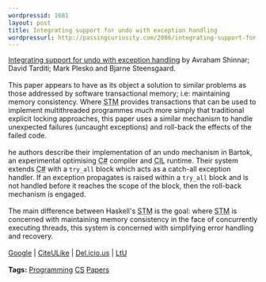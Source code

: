 ```yaml
--- 
wordpressid: 1681
layout: post
title: Integrating support for undo with exception handling
wordpressurl: http://passingcuriosity.com/2006/integrating-support-for-undo-with-exception-handling/
---
```

<a class="title" href="http://research.microsoft.com/research/pubs/view.aspx?tr_id=845">Integrating support for undo with exception handling</a> by Avraham Shinnar; David Tarditi; Mark Plesko and Bjarne Steensgaard.<br /><br />This paper appears to have as its object a solution to similar problems as those addressed by software transactional memory; i.e: maintaining memory consistency. Where <acronym title="software transactional memory">STM</acronym> provides transactions that can be used to implement multithreaded programmes much more simply that traditional explicit locking approaches, this paper uses a similar mechanism to handle unexpected failures (uncaught exceptions) and roll-back the effects of the failed code.<br /><br />he authors describe their implementation of an undo mechanism in Bartok, an experimental optimising <acronym title="C-Sharp">C#</acronym> compiler and <acronym title="Common Language Runtime">CIL</acronym> runtime. Their system extends <acronym title="C-Sharp">C#</acronym> with a <code>try_all</code> block which acts as a catch-all exception handler. If an exception propagates is raised within a <code>try_all</code> block and is not handled before it reaches the scope of the block, then the roll-back mechanism is engaged.<br /><br />The main difference between <acronym>Haskell</acronym>'s <acronym title="software transactional memory">STM</acronym> is the goal: where <acronym title="software transactional memory">STM</acronym> is concerned with maintaining memory consistency in the face of concurrently executing threads, this system is concerned with simplifying error handling and recovery.<br /><br /><a href="http://scholar.google.com/scholar?hl=en&lr=&safe=off&cluster=14653294056375713537">Google</a> | <a href="http://www.citeulike.org/article/556290">CiteULike</a> | <a href="http://del.icio.us/url/bebcb6d727d580ce2181b126bbada351">Del.icio.us</a> | <a href="http://lambda-the-ultimate.org/node/446">LtU</a><br /><br /><span class="tags"><strong>Tags:</strong> <a rel="tag" href="http:/del.icio.us/thsutton/programming">Programming</a> <a rel="tag" href="http:/del.icio.us/thsutton/cs">CS</a> <a rel="tag" href="http:/del.icio.us/thsutton/papers">Papers</a></span>
